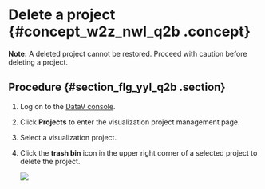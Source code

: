# Delete a project {#concept_w2z_nwl_q2b .concept}

**Note:** A deleted project cannot be restored. Proceed with caution before deleting a project.

## Procedure {#section_flg_yyl_q2b .section}

1.  Log on to the [DataV console](https://partners-intl.console.aliyun.com/#/datav).
2.  Click **Projects** to enter the visualization project management page.
3.  Select a visualization project.
4.  Click the **trash bin** icon in the upper right corner of a selected project to delete the project.

    ![](http://static-aliyun-doc.oss-cn-hangzhou.aliyuncs.com/assets/img/16551/15583444468028_en-US.png)


